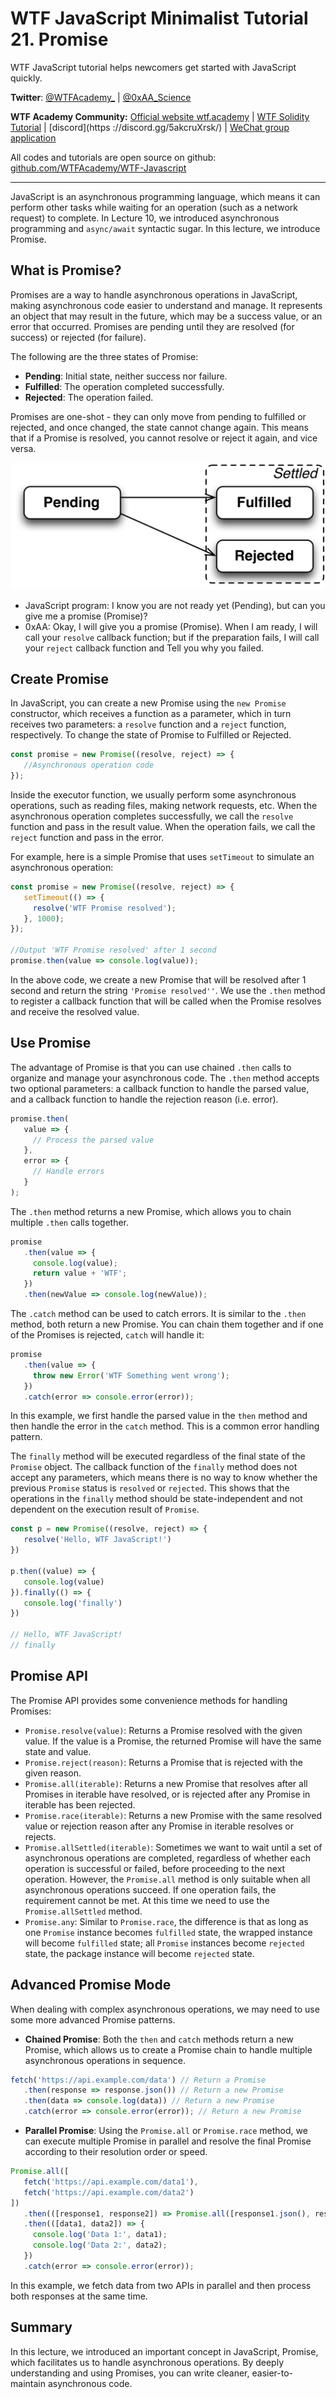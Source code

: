 # WTF JavaScript Minimalist Tutorial 21. Promise

WTF JavaScript tutorial helps newcomers get started with JavaScript quickly.

**Twitter**: [@WTFAcademy_](https://twitter.com/WTFAcademy_) | [@0xAA_Science](https://twitter.com/0xAA_Science)

**WTF Academy Community:** [Official website wtf.academy](https://wtf.academy/) | [WTF Solidity Tutorial](https://github.com/AmazingAng/WTFSolidity) | [discord](https ://discord.gg/5akcruXrsk/) | [WeChat group application](https://docs.google.com/forms/d/e/1FAIpQLSe4KGT8Sh6sJ7hedQRuIYirOoZK_85miz3dw7vA1-YjodgJ-A/viewform?usp=sf_link)

All codes and tutorials are open source on github: [github.com/WTFAcademy/WTF-Javascript](https://github.com/WTFAcademy/WTF-Javascript)

---

JavaScript is an asynchronous programming language, which means it can perform other tasks while waiting for an operation (such as a network request) to complete. In Lecture 10, we introduced asynchronous programming and `async/await` syntactic sugar. In this lecture, we introduce Promise.

## What is Promise?

Promises are a way to handle asynchronous operations in JavaScript, making asynchronous code easier to understand and manage. It represents an object that may result in the future, which may be a success value, or an error that occurred. Promises are pending until they are resolved (for success) or rejected (for failure).

The following are the three states of Promise:

- **Pending**: Initial state, neither success nor failure.
- **Fulfilled**: The operation completed successfully.
- **Rejected**: The operation failed.

Promises are one-shot - they can only move from pending to fulfilled or rejected, and once changed, the state cannot change again. This means that if a Promise is resolved, you cannot resolve or reject it again, and vice versa.

![](./img/21-1.jpeg)

- JavaScript program: I know you are not ready yet (Pending), but can you give me a promise (Promise)?
- 0xAA: Okay, I will give you a promise (Promise). When I am ready, I will call your `resolve` callback function; but if the preparation fails, I will call your `reject` callback function and Tell you why you failed.

## Create Promise

In JavaScript, you can create a new Promise using the `new Promise` constructor, which receives a function as a parameter, which in turn receives two parameters: a `resolve` function and a `reject` function, respectively. To change the state of Promise to Fulfilled or Rejected.

```javascript
const promise = new Promise((resolve, reject) => {
   //Asynchronous operation code
});
```

Inside the executor function, we usually perform some asynchronous operations, such as reading files, making network requests, etc. When the asynchronous operation completes successfully, we call the `resolve` function and pass in the result value. When the operation fails, we call the `reject` function and pass in the error.

For example, here is a simple Promise that uses `setTimeout` to simulate an asynchronous operation:

```javascript
const promise = new Promise((resolve, reject) => {
   setTimeout(() => {
     resolve('WTF Promise resolved');
   }, 1000);
});

//Output 'WTF Promise resolved' after 1 second
promise.then(value => console.log(value));
```

In the above code, we create a new Promise that will be resolved after 1 second and return the string `'Promise resolved''`. We use the `.then` method to register a callback function that will be called when the Promise resolves and receive the resolved value.

## Use Promise

The advantage of Promise is that you can use chained `.then` calls to organize and manage your asynchronous code. The `.then` method accepts two optional parameters: a callback function to handle the parsed value, and a callback function to handle the rejection reason (i.e. error).

```js
promise.then(
   value => {
     // Process the parsed value
   },
   error => {
     // Handle errors
   }
);
```

The `.then` method returns a new Promise, which allows you to chain multiple `.then` calls together.

```javascript
promise
   .then(value => {
     console.log(value);
     return value + 'WTF';
   })
   .then(newValue => console.log(newValue));
```

The `.catch` method can be used to catch errors. It is similar to the `.then` method, both return a new Promise. You can chain them together and if one of the Promises is rejected, `catch` will handle it:

```js
promise
   .then(value => {
     throw new Error('WTF Something went wrong');
   })
   .catch(error => console.error(error));
```

In this example, we first handle the parsed value in the `then` method and then handle the error in the `catch` method. This is a common error handling pattern.

The `finally` method will be executed regardless of the final state of the `Promise` object. The callback function of the `finally` method does not accept any parameters, which means there is no way to know whether the previous `Promise` status is `resolved` or `rejected`. This shows that the operations in the `finally` method should be state-independent and not dependent on the execution result of `Promise`.

```js
const p = new Promise((resolve, reject) => {
   resolve('Hello, WTF JavaScript!')
})

p.then((value) => {
   console.log(value)
}).finally(() => {
   console.log('finally')
})

// Hello, WTF JavaScript!
// finally
```

## Promise API

The Promise API provides some convenience methods for handling Promises:

- `Promise.resolve(value)`: Returns a Promise resolved with the given value. If the value is a Promise, the returned Promise will have the same state and value.
- `Promise.reject(reason)`: Returns a Promise that is rejected with the given reason.
- `Promise.all(iterable)`: Returns a new Promise that resolves after all Promises in iterable have resolved, or is rejected after any Promise in iterable has been rejected.
- `Promise.race(iterable)`: Returns a new Promise with the same resolved value or rejection reason after any Promise in iterable resolves or rejects.
- `Promise.allSettled(iterable)`: Sometimes we want to wait until a set of asynchronous operations are completed, regardless of whether each operation is successful or failed, before proceeding to the next operation. However, the `Promise.all` method is only suitable when all asynchronous operations succeed. If one operation fails, the requirement cannot be met. At this time we need to use the `Promise.allSettled` method.
- `Promise.any`: Similar to `Promise.race`, the difference is that as long as one `Promise` instance becomes `fulfilled` state, the wrapped instance will become `fulfilled` state; all `Promise` instances become `rejected` state, the package instance will become `rejected` state.


## Advanced Promise Mode

When dealing with complex asynchronous operations, we may need to use some more advanced Promise patterns.

- **Chained Promise**: Both the `then` and `catch` methods return a new Promise, which allows us to create a Promise chain to handle multiple asynchronous operations in sequence.

```javascript
fetch('https://api.example.com/data') // Return a Promise
   .then(response => response.json()) // Return a new Promise
   .then(data => console.log(data)) // Return a new Promise
   .catch(error => console.error(error)); // Return a new Promise
```

- **Parallel Promise**: Using the `Promise.all` or `Promise.race` method, we can execute multiple Promise in parallel and resolve the final Promise according to their resolution order or speed.

```javascript
Promise.all([
   fetch('https://api.example.com/data1'),
   fetch('https://api.example.com/data2')
])
   .then(([response1, response2]) => Promise.all([response1.json(), response2.json()]))
   .then(([data1, data2]) => {
     console.log('Data 1:', data1);
     console.log('Data 2:', data2);
   })
   .catch(error => console.error(error));
```

In this example, we fetch data from two APIs in parallel and then process both responses at the same time.

## Summary

In this lecture, we introduced an important concept in JavaScript, Promise, which facilitates us to handle asynchronous operations. By deeply understanding and using Promises, you can write cleaner, easier-to-maintain asynchronous code.

